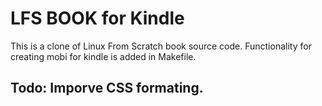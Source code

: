 # LFS BOOK for Kindle

This is a clone of Linux From Scratch book source code.
Functionality for creating mobi for kindle is added in Makefile.

## Todo: Imporve CSS formating.
